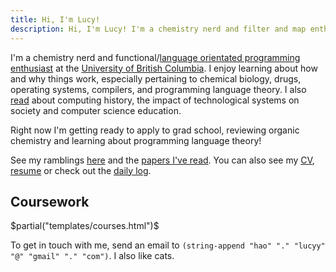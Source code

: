 ```yaml
---
title: Hi, I'm Lucy!
description: Hi, I'm Lucy! I'm a chemistry nerd and filter and map enthusiast studying computer science and chemistry at the University of British Columbia.
---
```


I'm a chemistry nerd and functional/[language orientated programming enthusiast](https://cacm.acm.org/magazines/2018/3/225475-a-programmable-programming-language/fulltext) at the [University of British Columbia](https://www.ubc.ca/). I enjoy learning about how and why things work, especially pertaining to chemical biology, drugs, operating systems, compilers, and programming language theory. I also [read](/papers) about computing history, the impact of technological systems on society and computer science education. 

Right now I'm getting ready to apply to grad school, reviewing organic chemistry and learning about programming language theory!

See my ramblings [here](/archive) and the [papers I've read](/papers). You can also see my [CV](/cv/cv.pdf), [resume](/resume-lucy/resume-Lucy-Hao.pdf) or check out the [daily log](/log).

## Coursework
$partial("templates/courses.html")$

<p>
To get in touch with me, send an email to <code>(string-append "hao" "." "lucyy" "@" "gmail" "." "com")</code>. I also like cats.
</p>
